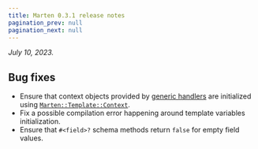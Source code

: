 ```yaml
---
title: Marten 0.3.1 release notes
pagination_prev: null
pagination_next: null
---
```


_July 10, 2023._

## Bug fixes

* Ensure that context objects provided by [generic handlers](../../handlers-and-http/generic-handlers.md) are initialized using [`Marten::Template::Context`](pathname:///api/0.5/Marten/Template/Context.html).
* Fix a possible compilation error happening around template variables initialization.
* Ensure that `#<field>?` schema methods return `false` for empty field values.
